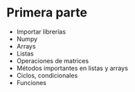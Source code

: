 # Primera parte 
- Importar librerías 
- Numpy
- Arrays
- Listas
- Operaciones de matrices
- Métodos importantes en listas y arrays
- Ciclos, condicionales
- Funciones 
